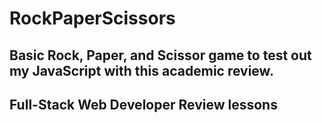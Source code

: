# RockPaperScissors

## Basic Rock, Paper, and Scissor game to test out my JavaScript with this academic review.

## Full-Stack Web Developer Review lessons